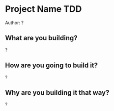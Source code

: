 <!-- Use this template when your project is not very complex and difficult. -->

# Project Name TDD

Author: ?

## What are you building?

<!-- Describe what problem are you trying to solve, what you are trying to build or what it is you are trying to do. Give an overview of the functionality. -->

?

## How are you going to build it?

<!-- Show how you are going to build it. You can list the steps or explain the final state. If it applies, include any diagrams, wireframes, pseudo-code, or code snippets that validate your design. Make sure to include details for any areas that are especially complex or risky. -->

?

## Why are you building it that way?

<!-- Explain the reasons why are you solving the problem this way. Include any considerations to alternative approaches or options. -->

?
